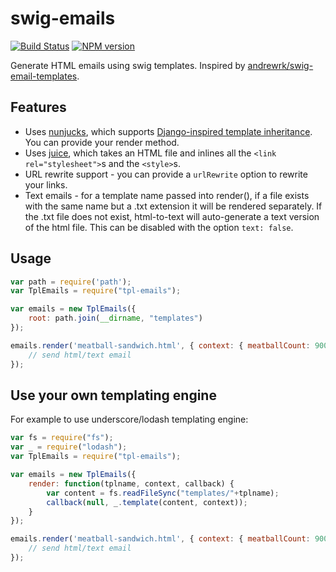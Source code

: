 swig-emails
==========

[![Build Status](https://travis-ci.org/SamyPesse/tpl-emails.png?branch=master)](https://travis-ci.org/SamyPesse/tpl-emails)
[![NPM version](https://badge.fury.io/js/tpl-emails.svg)](http://badge.fury.io/js/tpl-emails)


Generate HTML emails using swig templates. Inspired by [andrewrk/swig-email-templates](https://github.com/andrewrk/swig-email-templates).


## Features

 * Uses [nunjucks](http://mozilla.github.io/nunjucks/), which supports [Django-inspired template inheritance](https://docs.djangoproject.com/en/dev/topics/templates/#template-inheritance). You can provide your render method.
 * Uses [juice](https://github.com/LearnBoost/juice), which takes an HTML file and inlines all the `<link rel="stylesheet">`s and the `<style>`s.
 * URL rewrite support - you can provide a `urlRewrite` option to rewrite your links.
 * Text emails - for a template name passed into render(), if a file exists with the same name but a .txt extension it will be rendered separately. If the .txt file does not exist, html-to-text will auto-generate a text version of the html file. This can be disabled with the option `text: false`.

## Usage

```js
var path = require('path');
var TplEmails = require("tpl-emails");

var emails = new TplEmails({
    root: path.join(__dirname, "templates")
});

emails.render('meatball-sandwich.html', { context: { meatballCount: 9001 } }, function(err, html, text) {
    // send html/text email
});
```

## Use your own templating engine

For example to use underscore/lodash templating engine:

```js
var fs = require("fs");
var _ = require("lodash");
var TplEmails = require("tpl-emails");

var emails = new TplEmails({
    render: function(tplname, context, callback) {
        var content = fs.readFileSync("templates/"+tplname);
        callback(null, _.template(content, context));
    }
});

emails.render('meatball-sandwich.html', { context: { meatballCount: 9001 } }, function(err, html, text) {
    // send html/text email
});
```
